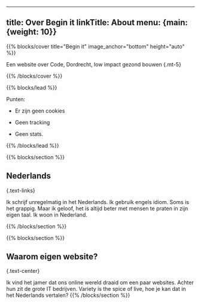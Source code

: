  ---
title: Over Begin it
linkTitle: About
menu: {main: {weight: 10}}
---

{{% blocks/cover title="Begin it" image_anchor="bottom" height="auto" %}}

Een website over Code, Dordrecht, low impact gezond bouwen
{.mt-5}

{{% /blocks/cover %}}

{{% blocks/lead %}}

Punten:

- Er zijn geen cookies

- Geen tracking

- Geen stats.

{{% /blocks/lead %}}

{{% blocks/section %}}

## Nederlands
{.text-links}

Ik schrijf unregelmatig in het Nederlands. Ik gebruik engels idiom. Soms is het grappig. 
Maar ik geloof, het is altijd beter met mensen te praten in zijn eigen taal.
Ik woon in Nederland.

{{% /blocks/section %}}

{{% blocks/section %}}

## Waarom eigen website?
{.text-center}

Ik vind het jamer dat ons online wereld draaid om een paar websites. Achter hun zit de grote IT bedrijven. Variety is the spice of live, hoe je kan dat in het Nederlands vertalen?
{{% /blocks/section %}}